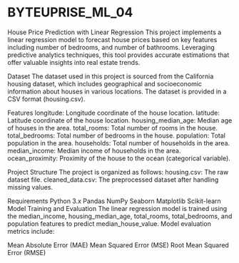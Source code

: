 # BYTEUPRISE_ML_04
House Price Prediction with Linear Regression
This project implements a linear regression model to forecast house prices based on key features including  number of bedrooms, and number of bathrooms. Leveraging predictive analytics techniques, this tool provides accurate estimations that offer valuable insights into real estate trends.

Dataset
The dataset used in this project is sourced from the California housing dataset, which includes geographical and socioeconomic information about houses in various locations. The dataset is provided in a CSV format (housing.csv).

Features
longitude: Longitude coordinate of the house location.
latitude: Latitude coordinate of the house location.
housing_median_age: Median age of houses in the area.
total_rooms: Total number of rooms in the house.
total_bedrooms: Total number of bedrooms in the house.
population: Total population in the area.
households: Total number of households in the area.
median_income: Median income of households in the area.
ocean_proximity: Proximity of the house to the ocean (categorical variable).

Project Structure
The project is organized as follows:
housing.csv: The raw dataset file.
cleaned_data.csv: The preprocessed dataset after handling missing values.

Requirements
Python 3.x
Pandas
NumPy
Seaborn
Matplotlib
Scikit-learn
Model Training and Evaluation
The linear regression model is trained using the median_income, housing_median_age, total_rooms, total_bedrooms, and population features to predict median_house_value. Model evaluation metrics include:

Mean Absolute Error (MAE)
Mean Squared Error (MSE)
Root Mean Squared Error (RMSE)
